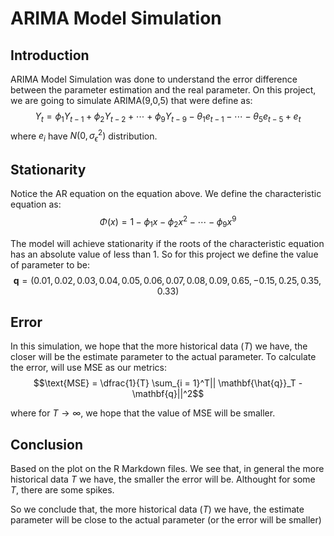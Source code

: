 # ARIMA Model Simulation

## Introduction 

ARIMA Model Simulation was done to understand the error difference between the parameter estimation and the real parameter. On this project, we are going to simulate ARIMA(9,0,5) that were define as:
$$Y_t = \phi_1 Y_{t-1} + \phi_2 Y_{t-2} + \cdots + \phi_9 Y_{t-9} - \theta_1 e_{t-1} - \cdots - \theta_5 e_{t-5} + e_t$$
where $e_i$ have  $N(0,\sigma_{\epsilon}^2)$ distribution.

## Stationarity
Notice the AR equation on the equation above. We define the characteristic equation as:
$$\Phi(x) = 1 - \phi_1x - \phi_2 x^2 - \cdots - \phi_9 x^9$$

The model will achieve stationarity if the roots of the characteristic equation has an absolute value of less than 1. So for this project we define the value of parameter to be:
$$\mathbf{q} = (0.01, 0.02, 0.03, 0.04, 0.05, 0.06, 0.07, 0.08, 0.09,0.65, -0.15, 0.25,0.35, 0.33)$$

## Error
In this simulation, we hope that the more historical data ($T$) we have, the closer will be the estimate parameter to the actual parameter. To calculate the error, will use MSE as our metrics:
$$\text{MSE} = \dfrac{1}{T} \sum_{i = 1}^T|| \mathbf{\hat{q}}_T - \mathbf{q}||^2$$

where for $T \rightarrow \infty$, we hope that the value of MSE will be smaller.

## Conclusion
Based on the plot on the R Markdown files. We see that, in general the more historical data $T$ we have, the smaller the error will be. Althought for some $T$, there are some spikes. 

So we conclude that, the more historical data ($T$) we have, the estimate parameter will be close to the actual parameter (or the error will be smaller)
